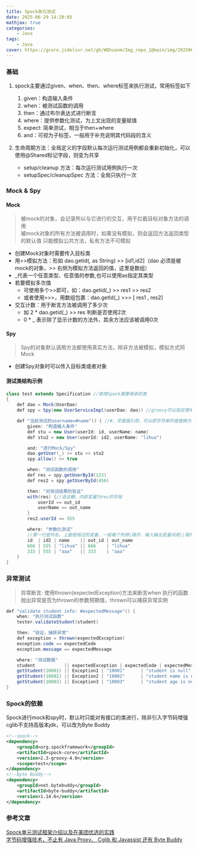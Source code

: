 ```yaml
---
title: Spock单元测试
date: 2025-06-29 14:20:03
mathjax: true
categories: 
    - Java
tags: 
    - Java
cover: https://gcore.jsdelivr.net/gh/WQhuanm/Img_repo_1@main/img/202506292029993.png
---
```



### 基础
1. spock主要通过given、when、then、where标签来执行测试，常用标签如下  
    1. given：构造输入条件
    1. when：被测试函数的调用
    1. then：通过布尔表达式进行断言
    1. where：提供参数化测试，为上文出现的变量赋值
    1. expect: 简单测试，相当于then+where
    1. and：可视为子标签，一般用于补充说明其代码段的含义

1. 生命周期方法：全局定义的字段默认每次运行测试用例都会重新初始化，可以使用@Shared标记字段，则变为共享
    + setup/cleanup 方法：每次运行测试用例执行一次
    + setupSpec/cleanupSpec 方法：全局只执行一次

### Mock & Spy
#### Mock
> 被mock的对象，会记录所以与它进行的交互，用于拦截目标对象方法的调用  
被mock对象的所有方法被调用时，如果没有模拟，则会返回方法返回类型的默认值
只能模拟公共方法，私有方法不可模拟

+ 创建Mock对象时需要传入目标类
+ 用>>模拟方法：形如 dao.getid(_,_ as String) >> [id1,id2]（dao 必须是被mock的对象，>> 右侧为模拟方法返回的值，这里是数组）
+ _代表一个任意类型、任意值的参数,也可以使用as指定其类型
+ 若要模拟多次值
    + 可使用多个>>即可，如：dao.getid(_) >> res1 >> res2
    + 或者使用>>>，用数组包裹：dao.getId(_) >>> [ res1 , res2]
+ 交互计数：用于断言方法被调用了多少次
    + 如 2 * dao.getid(_) >> res 判断是否使用2次
    + 0 * _ 表示除了显示计数的方法外，其余方法应该被调用0次

#### Spy
> Spy的对象默认调用方法都使用真实方法，除非方法被模拟，模拟方式同Mock

+ 创建Spy对象时可以传入目标类或者对象

#### 测试类结构示例
```Java
class test extends Specification //使用Spock需要继承的类
{
    def dao = Mock(UserDao)
    def spy = Spy(new UserServiceImpl(userDao: dao)) //groovy可以指定使用哪些字段来构造类

    def "当前测试的username=#name"() { //#，字面值引用，可以把字符串的值替换为引用的变量值
        given: "构造输入条件"
        def stu = new User(userId: id, userName: name)
        def stu2 = new User(userId: id2, userName: "lihua")

        and: "进行Mock/Spy"
        dao.getUser(_) >> stu >> stu2
        spy.allow() >> true

        when: "测试函数的调用"
        def res = spy.getUserById(123)
        def res2 = spy.getUserById(456)

        then: "对测试结果的验证"
        with(res) {//语法糖，内部变量为res的字段
            userId == out_id
            userName == out_name
        }
        res2.userId == 555

        where: "参数化测试"
        //第一行是列名，上面使用过的变量，一般每个列用|隔开，输入输出变量间用||隔开，即左边是输入值，右边是输出值
        id  | id2 | name    || out_id | out_name
        666 | 555 | "lihua" || 666    | "lihua"
        333 | 555 | "aaa"   || 333    | "aaa"
    }
}
```


### 异常测试
> 异常断言: 使用thrown(expectedException)方法来断言when 执行的函数抛出异常是否为thrown的参数预期值，thrown可以捕获异常实例

```java
def "validate student info: #expectedMessage"() {
    when: "执行测试函数"
    tester.validateStudent(student)

    then: "验证，捕获异常"
    def exception = thrown(expectedException)
    exception.code == expectedCode
    exception.message == expectedMessage

    where: "测试数据"
    student           || expectedException | expectedCode | expectedMessage
    getStudent(10001) || Exception1 | "10001"      | "student is null"
    getStudent(10002) || Exception2 | "10002"      | "student name is null"
    getStudent(10003) || Exception3 | "10003"      | "student age is null"
}
```

### Spock的依赖
Spock进行mock和spy时，默认时只能对有接口的类进行，除非引入字节码增强
cglib不支持高版本jdk，可以改为Byte Buddy
``` xml
<!--spock-->
<dependency>
    <groupId>org.spockframework</groupId>
    <artifactId>spock-core</artifactId>
    <version>2.3-groovy-4.0</version>
    <scope>test</scope>
</dependency>
<!--Byte Buddy-->
<dependency>
    <groupId>net.bytebuddy</groupId>
    <artifactId>byte-buddy</artifactId>
    <version>1.14.6</version>
</dependency>
```

### 参考文章
[Spock单元测试框架介绍以及在美团优选的实践](https://tech.meituan.com/2021/08/06/spock-practice-in-meituan.html)  
[字节码增强技术，不止有 Java Proxy、 Cglib 和 Javassist 还有 Byte Buddy](https://cloud.tencent.com/developer/article/2385290)  

